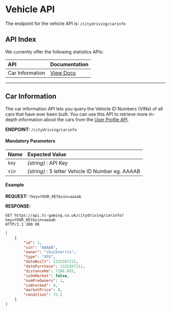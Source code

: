 # Vehicle API

The endpoint for the vehicle API is: `/citydriving/carinfo`

## API Index

We currently offer the following statistics APIs:

| API | Documentation |
| :--- | :--- |
| Car Information | [View Docs](#car-information) | 

---

## Car Information

The car information API lets you query the Vehicle ID Numbers (VINs) of all cars that have ever been built. You can use this API to retrieve more in-depth information about the cars from the [User Profile API](user-profile-api.md).

**ENDPOINT:** `/citydriving/carinfo`

#### Mandatory Parameters

| Name | Expected Value |
| :--- | :--- |
| `key` | _{string}_ : API Key |
| `vin` | _{string}_ : 5 letter Vehicle ID Number eg. AAAAB |

#### Example

**REQUEST:** `?key=YOUR_KEY&vin=aaaab`

**RESPONSE:** 
```shell
GET https://api.tc-gaming.co.uk/citydriving/carinfo?key=YOUR_KEY&vin=aaaab
HTTP/1.1 200 OK
```
```json
[
    {
        "id": 1,
        "vin": "AAAAB",
        "owner": "chucknorris",
        "type": "XFG",
        "dateBuilt": 1325267211,
        "datePurchase": 1325267211,
        "distanceKm": 7186.055,
        "isOnMarket": false,
        "numPreOwners": 1,
        "isWrecked": 0,
        "marketPrice": 0,
        "condition": 72.2
    }
]
```
